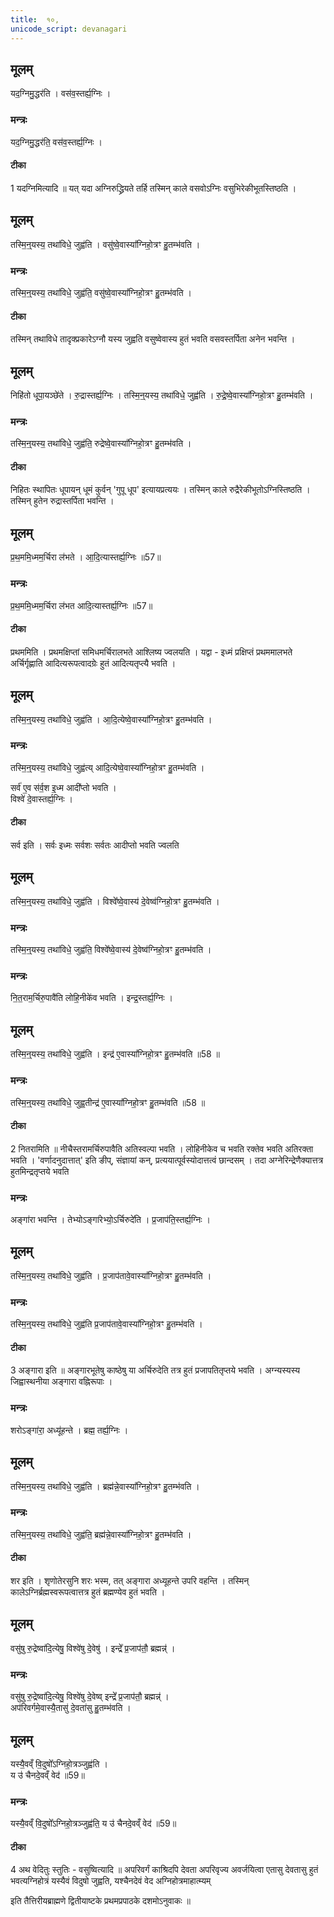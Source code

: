 ```yaml
---
title:  १०,
unicode_script: devanagari
---
```



## मूलम्
यद॒ग्निमु॒द्धर॑ति ।
वस॑व॒स्तर्ह्य॒ग्निः ।

### मन्त्रः
यद॒ग्निमु॒द्धर॑ति॒ वस॑व॒स्तर्ह्य॒ग्निः ।

#### टीका
1 यदग्निमित्यादि ॥ यत् यदा अग्निरुद्ध्रियते तर्हि तस्मिन् काले वसवोऽग्निः वसुभिरेकीभूतस्तिष्ठति ।
## मूलम्
तस्मि॒न्॒यस्य॒ तथा॑विधे॒ जुह्व॑ति ।
वसु॑ष्वे॒वास्या᳚ग्निहो॒त्रꣳ हु॒तम्भ॑वति ।
### मन्त्रः

तस्मि॒न्॒यस्य॒ तथा॑विधे॒ जुह्व॑ति॒ वसु॑ष्वे॒वास्या᳚ग्निहो॒त्रꣳ हु॒तम्भ॑वति ।
#### टीका
तस्मिन् तथाविधे तादृक्प्रकारेऽग्नौ यस्य जुह्वति वसुष्वेवास्य हुतं भवति वसवस्तर्पिता अनेन भवन्ति ।
## मूलम्
निहि॑तो धूपा॒यञ्छे॑ते ।
रु॒द्रास्तर्ह्य॒ग्निः ।
तस्मि॒न्॒यस्य॒ तथा॑विधे॒ जुह्व॑ति ।
रु॒द्रे॒ष्वे॒वास्या᳚ग्निहो॒त्रꣳ हु॒तम्भ॑वति ।
### मन्त्रः
तस्मि॒न्॒यस्य॒ तथा॑विधे॒ जुह्व॑ति॒  रुद्रेष्वे॒वास्या᳚ग्निहो॒त्रꣳ हु॒तम्भ॑वति ।
#### टीका
निहितः स्थापितः धूपायन् धूमं कुर्वन् 'गुपू धूप' इत्यायप्रत्ययः । तस्मिन् काले रुद्रैरेकीभूतोऽग्निस्तिष्ठति । तस्मिन् हुतेन रुद्रास्तर्पिता भवन्ति ।
## मूलम्
प्र॒थ॒ममि॒ध्मम॒र्चिरा ल॑भते ।
आ॒दि॒त्यास्तर्ह्य॒ग्निः ॥57॥   
### मन्त्रः
प्र॒थ॒ममि॒ध्मम॒र्चिरा ल॑भत आदि॒त्यास्तर्ह्य॒ग्निः ॥57॥  
#### टीका
प्रथममिति । प्रथमक्षिप्तां समिधमर्चिरालभते आश्लिष्य ज्वलयति । यद्वा - इध्मं प्रक्षिप्तं प्रथममालभते अर्चिर्गृह्णाति आदित्यरूपत्वादग्रेः हुतं आदित्यतृप्त्यै भवति ।
## मूलम्
तस्मि॒न्॒यस्य॒ तथा॑विधे॒ जुह्व॑ति ।
आ॒दि॒त्येष्वे॒वास्या᳚ग्निहो॒त्रꣳ हु॒तम्भ॑वति ।
### मन्त्रः
तस्मि॒न्॒यस्य॒ तथा॑विधे॒ जुह्व॑त्य् आदि॒त्येष्वे॒वास्या᳚ग्निहो॒त्रꣳ हु॒तम्भ॑वति ।

सर्व॑ ए॒व स॑र्व॒श इ॒ध्म आदी᳚प्तो भवति ।  
विश्वे॑ दे॒वास्तर्ह्य॒ग्निः ।

#### टीका
सर्व इति । सर्वः इध्मः सर्वशः सर्वतः आदीप्तो भवति ज्वलति
## मूलम्
तस्मि॒न्॒यस्य॒ तथा॑विधे॒ जुह्व॑ति ।
विश्वे᳚ष्वे॒वास्य॑ दे॒वेष्व॑ग्निहो॒त्रꣳ हु॒तम्भ॑वति ।
### मन्त्रः
तस्मि॒न्॒यस्य॒ तथा॑विधे॒ जुह्व॑ति॒ विश्वे᳚ष्वे॒वास्य॑ दे॒वेष्व॑ग्निहो॒त्रꣳ हु॒तम्भ॑वति ।
### मन्त्रः
नि॒त॒राम॒र्चिरु॒पावै॑ति लोहि॒नीके॑व भवति ।
इन्द्र॒स्तर्ह्य॒ग्निः ।
## मूलम्

तस्मि॒न्॒यस्य॒ तथा॑विधे॒ जुह्व॑ति ।
इन्द्र॑ ए॒वास्या᳚ग्निहो॒त्रꣳ हु॒तम्भ॑वति ॥58 ॥  
### मन्त्रः
तस्मि॒न्॒यस्य॒ तथा॑विधे॒ जुह्व॒तीन्द्र॑ ए॒वास्या᳚ग्निहो॒त्रꣳ हु॒तम्भ॑वति ॥58 ॥  
#### टीका
2 नितरामिति ॥ नीचैस्तरामर्चिरुपावैति अतिस्वल्पा भवति । लोहिनीकेव च भवति रक्तेव भवति अतिरक्ता भवति । 'वर्णादनुदात्तात्' इति ङीप्, संज्ञायां कन्, प्रत्ययात्पूर्वस्योदात्तत्वं छान्दसम् । तदा अग्नेरिन्द्रेणैक्यात्तत्र हुतमिन्द्रतृप्तये भवति

### मन्त्रः
अङ्गा॑रा भवन्ति ।
तेभ्योऽङ्गा॑रेभ्यो॒ऽर्चिरुदे॑ति ।
प्र॒जाप॑ति॒स्तर्ह्य॒ग्निः ।
## मूलम्

तस्मि॒न्॒यस्य॒ तथा॑विधे॒ जुह्व॑ति ।
प्र॒जाप॑तावे॒वास्या᳚ग्निहो॒त्रꣳ हु॒तम्भ॑वति ।
### मन्त्रः
तस्मि॒न्॒यस्य॒ तथा॑विधे॒ जुह्व॑ति प्र॒जाप॑तावे॒वास्या᳚ग्निहो॒त्रꣳ हु॒तम्भ॑वति ।
#### टीका
3 अङ्गारा इति ॥ अङ्गारभूतेषु काष्ठेषु या अर्चिरुदेति तत्र हुतं प्रजापतितृप्तये भवति । अग्न्यस्यस्य जिह्वास्थनीया अङ्गारा वह्निरूपाः ।
### मन्त्रः
शरोऽङ्गा॑रा॒ अध्यू॑हन्ते ।
ब्रह्म॒ तर्ह्य॒ग्निः ।
## मूलम्
तस्मि॒न्॒यस्य॒ तथा॑विधे॒ जुह्व॑ति ।
ब्रह्म॑न्ने॒वास्या᳚ग्निहो॒त्रꣳ हु॒तम्भ॑वति ।
### मन्त्रः
तस्मि॒न्॒यस्य॒ तथा॑विधे॒ जुह्व॑ति॒ ब्रह्म॑न्ने॒वास्या᳚ग्निहो॒त्रꣳ हु॒तम्भ॑वति ।
#### टीका
शर इति । शृणोतेरसुनि शरः भस्म, तत् अङ्गारा अध्यूहन्ते उपरि वहन्ति । तस्मिन् कालेऽग्निर्ब्रह्मस्वरूपत्वात्तत्र हुतं ब्रह्मण्येव हुतं भवति ।
## मूलम्
वसु॑षु रु॒द्रेष्वा॑दि॒त्येषु॒ विश्वे॑षु दे॒वेषु॑ ।
इन्द्रे᳚ प्र॒जाप॑तौ॒ ब्रह्मन्न्॑ ।
### मन्त्रः
वसु॑षु रु॒द्रेष्वा॑दि॒त्येषु॒ विश्वे॑षु दे॒वेष्व् इन्द्रे᳚ प्र॒जाप॑तौ॒ ब्रह्मन्न्॑ ।  
अप॑रिवर्गमे॒वास्यै॒तासु॑ दे॒वता॑सु हु॒तम्भ॑वति ।  
## मूलम्
यस्यै॒वव्ँ वि॒दुषो᳚ऽग्निहो॒त्रञ्जुह्व॑ति ।  
य उ॑ चैनदे॒वव्ँ वेद॑ ॥59॥  
### मन्त्रः
यस्यै॒वव्ँ वि॒दुषो᳚ऽग्निहो॒त्रञ्जुह्व॑ति॒ य उ॑ चैनदे॒वव्ँ वेद॑ ॥59॥  
#### टीका
4 अथ वेदितुः स्तुतिः - वसुष्वित्यादि ॥ अपरिवर्गं काश्रिदपि देवता अपरिवृज्य अवर्जयित्वा एतासु देवतासु हुतं भवत्यग्निहोत्रं यस्यैवं विदुषो जुह्वति, यश्चैनदेवं वेद अग्निहोत्रमाहात्म्यम्

 इति तैत्तिरीयब्राह्मणे द्वितीयाष्टके प्रथमप्रपाठके दशमोऽनुवाकः ॥  
